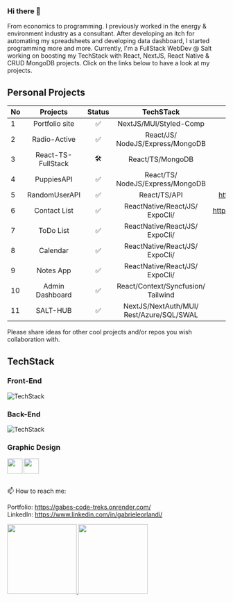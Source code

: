### Hi there 👋

From economics to programming. I previously worked in the energy & environment industry as a consultant. After developing an itch for automating my spreadsheets and developing data dashboard, I started programming more and more. Currently, I'm a FullStack WebDev @ Salt working on boosting my TechStack with React, NextJS, React Native & CRUD MongoDB projects. Click on the links below to have a look at my projects. 

## Personal Projects 

|No|       Projects     |Status|            TechSTack              |                        REPOS                                 |
|--|:------------------:|:----:|:---------------------------------:|-------------------------------------------------------------:|
| 1| Portfolio site     |  ✅  | NextJS/MUI/Styled-Comp            | https://gabes-code-treks.onrender.com/                       |
| 2| Radio-Active       |  ✅  | React/JS/󠁐NodeJS/Express/MongoDB   | https://radio-active1337.herokuapp.com/                      |
| 3| React-TS-FullStack |  🛠️  | React/TS/󠁐MongoDB                  |                                                              |
| 4| PuppiesAPI         |  ✅  | React/TS/󠁐NodeJS/Express/MongoDB   |                                                              |
| 5| RandomUserAPI      |  ✅  | React/TS/󠁐API                      | https://github.com/GCMO/React_TypeScript-RandomUserAPI       |
| 6| Contact List       |  ✅  | ReactNative/React/JS/󠁐ExpoCli/     | https://github.com/GCMO/ContactList_ReactNative/tree/master  | 
| 7| ToDo List          |  ✅  | ReactNative/React/JS/󠁐ExpoCli/     | https://github.com/GCMO/ToDoList-React_Native                | 
| 8| Calendar           |  ✅  | ReactNative/React/JS/󠁐ExpoCli/     | https://github.com/GCMO/Calendar01                           | 
| 9| Notes App          |  ✅  | ReactNative/React/JS/󠁐ExpoCli/     | https://github.com/GCMO/NOTESApp-React_Native                | 
|10| Admin Dashboard    |  ✅  | React/Context/Syncfusion/󠁐Tailwind | https://github.com/GCMO/Admin-Dashboard                      | 
|11| SALT-HUB           |  ✅  | NextJS/NextAuth/MUI/󠁐Rest/Azure/SQL/SWAL| https://salthub-frontend-salthubbies.vercel.app/sales        | 


Please share ideas for other cool projects and/or repos you wish collaboration with. 

## TechStack

### Front-End
![TechStack](https://skillicons.dev/icons?i=js,typescript,html,css,react,nextjs,redux,styledcomponents,materialui,reactspring,reactnative)


### Back-End
![TechStack](https://skillicons.dev/icons?i=expressjs,nodejs,mongodb,postgres,firebase,netlify,vercel,graphql,restfullapi)


### Graphic Design
<p>  
<img align="left" height="35" src="https://cdn.iconscout.com/icon/free/png-256/figma-2296071-1912030.png">  
<img align="left" height="35" src="https://thumbs.dreamstime.com/b/adobe-product-logo-collection-set-different-adobe-product-icons-shadow-adobe-product-logo-collection-set-different-212050930.jpg">
</p>
</br>
</br>
</br>


📫 How to reach me:

Portfolio: https://gabes-code-treks.onrender.com/  <br>
LinkedIn: https://www.linkedin.com/in/gabrieleorlandi/ </br>

<div>
  <a href="https://github.com/GCMO">
    <img height="160em" src="https://github-readme-stats.vercel.app/api?username=GCMO&show_icons=true&theme=default&include_all_commits=true&count_private=true"/>
    <img height="160em" src="https://github-readme-stats.vercel.app/api/top-langs/?username=GCMO&layout=compact&langs_count=16&theme=default"/>
  </a>
</div>



<!--
**GCMO/GCMO** is a ✨ _special_ ✨ repository because its `README.md` (this file) appears on your GitHub profile.

Here are some ideas to get you started:

- 🔭 I’m currently working on ...
- 🌱 I’m currently learning ...
- 👯 I’m looking to collaborate on ...
- 🤔 I’m looking for help with ...
- 💬 Ask me about ...
- 😄 Pronouns: ...
- ⚡ Fun fact: ...

![Typing SVG](https://readme-typing-svg.herokuapp.com?font=Fira+Code&pause=700&color=9370DB&width=435&lines=Hello%2C+I+am+Marina+Kinalone;full-stack+developer+%26+UX+designer;+background+in+research+and+education;passion+for+learning%2C+creativity...;...and+code+that+sparks+joy!)

<p>
<img align="left" height="35" src="https://cdn-icons-png.flaticon.com/512/1051/1051277.png?w=360">
<img align="left" height="35" src="https://w7.pngwing.com/pngs/509/571/png-transparent-cascading-style-sheets-logo-css3-html-web-development-world-wide-web-blue-angle-web-design.png">
<img align="left" height="35" src="https://raw.githubusercontent.com/github/explore/80688e429a7d4ef2fca1e82350fe8e3517d3494d/topics/javascript/javascript.png" style="max-width: 100%;">
<img align="left" height="35" src="https://cdn.worldvectorlogo.com/logos/typescript-2.svg">
<img align="left" height="35" src="https://upload.wikimedia.org/wikipedia/commons/thumb/a/a7/React-icon.svg/1280px-React-icon.svg.png">
<img align="left" height="35" src="https://mui.com/static/logo.png">
<img align="left" height="35" src="https://www.styled-components.com/atom.png">
<img align="left" height="35" src="https://seeklogo.com/images/R/react-spring-logo-757E1EF5B5-seeklogo.com.png">
<img align="left" height="35" src="https://encrypted-tbn0.gstatic.com/images?q=tbn:ANd9GcT0GmBClX2s5fG7CdQuhf0J5uHjCcOeD202Zg&usqp=CAU">                                 
</p>
<p>
<img align="left" height="35" src="https://www.ofunwebservices.com/wp-content/uploads/2018/11/express.png"> 
<img align="left" height="35" src="https://www.coretech.it/_public/img/video/icon/ApirestFul.png">
<img align="left" height="35" src="https://raw.githubusercontent.com/github/explore/5c058a388828bb5fde0bcafd4bc867b5bb3f26f3/topics/graphql/graphql.png" style="max-width: 100%;">
<img align="left" height="35" src="https://cdn.icon-icons.com/icons2/2415/PNG/512/mongodb_plain_wordmark_logo_icon_146423.png">
<img align="left" height="35" src="https://pbs.twimg.com/profile_images/946432748276740096/0TXzZU7W_400x400.jpg">
<img align="left" height="35" src="https://upload.wikimedia.org/wikipedia/commons/thumb/2/29/Postgresql_elephant.svg/1200px-Postgresql_elephant.svg.png">
<img align="left" height="35" src="https://www.freepnglogos.com/uploads/logo-mysql-png/logo-mysql-mysql-logo-png-images-are-download-crazypng-21.png">
<img align="left" height="35" src="https://www.pngkey.com/png/full/178-1787134_png-file-svg-github-icon-png.png">

</p>
![TechStack](https://skillicons.dev/icons?i=photoshop,illustrator,premiere,lightroom,indesign)
-->
